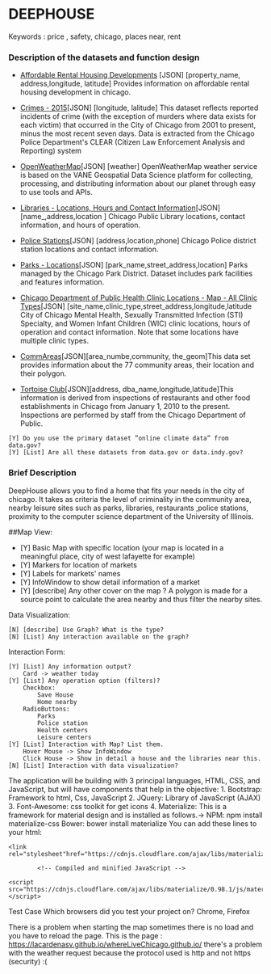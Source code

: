 
# DEEPHOUSE

Keywords : price , safety, chicago, places near, rent 

### Description of the datasets and function design

* [Affordable Rental Housing Developments](https://data.cityofchicago.org/Community-Economic-Development/Affordable-Rental-Housing-Developments/uahe-iimk) [JSON] [property_name, address,longitude, latitude] Provides information on affordable rental housing development in chicago.

* [Crimes - 2015](https://data.cityofchicago.org/Public-Safety/Crimes-2015/vwwp-7yr9)[JSON] [longitude, lalitude] This dataset reflects reported incidents of crime (with the exception of murders where data exists for each victim) that occurred in the City of Chicago from 2001 to present, minus the most recent seven days. Data is extracted from the Chicago Police Department's CLEAR (Citizen Law Enforcement Analysis and Reporting) system 

* [OpenWeatherMap](https://http://openweathermap.org/)[JSON] [weather] OpenWeatherMap weather service is based on the VANE Geospatial Data Science platform for collecting, processing, and distributing information about our planet through easy to use tools and APIs.

* [Libraries - Locations, Hours and Contact Information](https://data.cityofchicago.org/Education/Libraries-Locations-Hours-and-Contact-Information/x8fc-8rcq)[JSON] [name_,address,location ] Chicago Public Library locations, contact information, and hours of operation.

* [Police Stations](https://data.cityofchicago.org/Public-Safety/Police-Stations/z8bn-74gv)[JSON] [address,location,phone] Chicago Police district station locations and contact information.

* [Parks - Locations](https://data.cityofchicago.org/Parks-Recreation/Parks-Locations/wwy2-k7b3)[JSON] [park_name,street_address,location] Parks managed by the Chicago Park District. Dataset includes park facilities and features information.

* [Chicago Department of Public Health Clinic Locations - Map - All Clinic Types](https://data.cityofchicago.org/Health-Human-Services/Chicago-Department-of-Public-Health-Clinic-Locatio/4msa-kt5t)[JSON] [site_name,clinic_type,street_address,longitude,latitude City of Chicago Mental Health, Sexually Transmitted Infection (STI) Specialty, and Women Infant Children (WIC) clinic locations, hours of operation and contact information. Note that some locations have multiple clinic types.
* [CommAreas](https://data.cityofchicago.org/dataset/CommAreas/igwz-8jzy)[JSON][area_numbe,community, the_geom]This data set provides information about the 77 community areas, their location and their polygon.
* [Tortoise Club](https://data.cityofchicago.org/Health-Human-Services/Tortoise-Club/87v8-29pv)[JSON][address, dba_name,longitude,latitude]This information is derived from inspections of restaurants and other food establishments in Chicago from January 1, 2010 to the present. Inspections are performed by staff from the Chicago Department of Public.
```
[Y] Do you use the primary dataset ”online climate data” from data.gov?
[Y] [List] Are all these datasets from data.gov or data.indy.gov? 

```
### Brief Description

DeepHouse allows you to find a home that fits your needs in the city of chicago.
It takes as criteria the level of criminality in the community area, nearby leisure sites such as parks, libraries, restaurants ,police stations, proximity to the computer science department of the University of Illinois.


##Map View:

* [Y] Basic Map with specific location (your map is located in a meaningful place, city of west lafayette for example)
* [Y] Markers for location of markets
* [Y] Labels for markets' names
* [Y] InfoWindow to show detail information of a market
* [Y] [describe] Any other cover on the map ? A polygon is made for a source point to calculate the area nearby and thus filter the nearby sites.

Data Visualization:

	[N] [describe] Use Graph? What is the type? 
	[N] [List] Any interaction available on the graph? 

Interaction Form:

	[Y] [List] Any information output? 
		Card -> weather today
	[Y] [List] Any operation option (filters)? 
		Checkbox:
			Save House 
			Home nearby
		RadioButtons:
			Parks
			Police station
			Health centers
			Leisure centers
	[Y] [List] Interaction with Map? List them. 
		Hover Mouse -> Show InfoWindow
		Click House -> Show in detail a house and the libraries near this.
	[N] [List] Interaction with data visualization? 

The application will be building with 3 principal languages, HTML, CSS, and JavaScript, but will have components that help in the objective:
	1. Bootstrap: Framework to html, Css, JavaScript
	2. JQuery: Library of JavaScript (AJAX)
	3. Font-Awesome: css toolkit for get icons 
	4. Materialize: This is a framework for material design and is installed as follows.->
			NPM:   npm install materialize-css
			Bower: bower install materialize
			You can add these lines to your html:
			<!-- Compiled and minified CSS -->
			
	<link rel="stylesheet"href="https://cdnjs.cloudflare.com/ajax/libs/materialize/0.98.1/css/materialize.min.css">

			<!-- Compiled and minified JavaScript -->
				
	<script src="https://cdnjs.cloudflare.com/ajax/libs/materialize/0.98.1/js/materialize.min.js"></script>
		
          
Test Case Which browsers did you test your project on? Chrome, Firefox


There is a problem when starting the map sometimes there is no load and you have to reload the page.
This is the page : https://lacardenasv.github.io/whereLiveChicago.github.io/ there's a problem with the weather request because the protocol used is http and not https (security) :(

